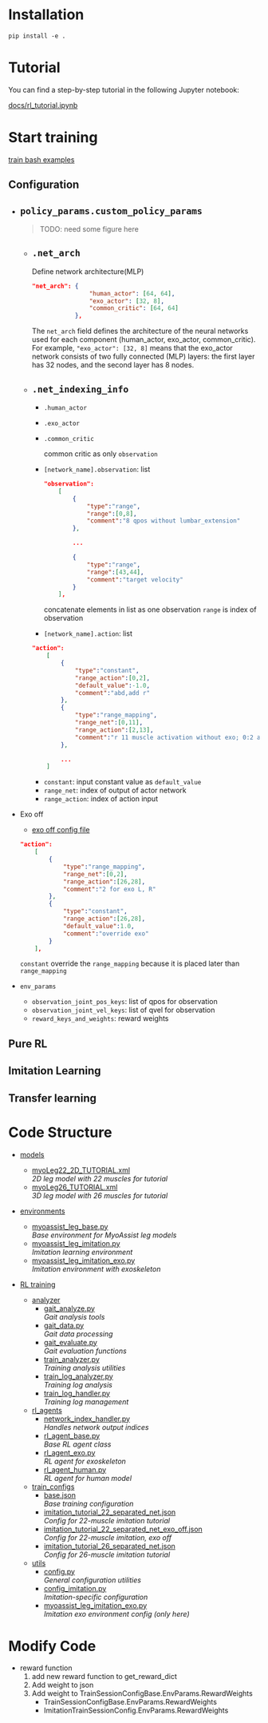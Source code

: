 # Installation
```
pip install -e .
```

# Tutorial

You can find a step-by-step tutorial in the following Jupyter notebook:

[docs/rl_tutorial.ipynb](rl_tutorial.ipynb)


# Start training
[train bash examples](../train_bash_examples.md)

## Configuration
- `policy_params.custom_policy_params`
    --
    
    >TODO: need some figure here

    - `.net_arch`
        --
        Define network architecture(MLP)
        ```json
        "net_arch": {
                        "human_actor": [64, 64],
                        "exo_actor": [32, 8],
                        "common_critic": [64, 64]
                    },
        ```

        The `net_arch` field defines the architecture of the neural networks used for each component (human_actor, exo_actor, common_critic).
        For example, `"exo_actor": [32, 8]` means that the exo_actor network consists of two fully connected (MLP) layers: the first layer has 32 nodes, and the second layer has 8 nodes.

    - `.net_indexing_info`
        --
        - `.human_actor`
        - `.exo_actor`
        - `.common_critic`
            
            common critic as only `observation`
        - `[network_name].observation`: list
            ```json
            "observation":
                [
                    {
                        "type":"range",
                        "range":[0,8],
                        "comment":"8 qpos without lumbar_extension"
                    },

                    ...

                    {
                        "type":"range",
                        "range":[43,44],
                        "comment":"target velocity"
                    }
                ],
            ```
            concatenate elements in list as one observation
            `range` is index of observation
        - `[network_name].action`: list
        ```json
        "action":
            [
                {
                    "type":"constant",
                    "range_action":[0,2],
                    "default_value":-1.0,
                    "comment":"abd,add r"
                },
                {
                    "type":"range_mapping",
                    "range_net":[0,11],
                    "range_action":[2,13],
                    "comment":"r 11 muscle activation without exo; 0:2 are for abd,add"
                },

                ...
            ]
        ```
        - `constant`: input constant value as `default_value`
        - `range_net`: index of output of actor network
        - `range_action`: index of action input
- Exo off
    - [exo off config file](myoassist_rl/rl_train/train_configs/imitation_tutorial_22_separated_net_exo_off.json)
    ```json
    "action":
        [
            {
                "type":"range_mapping",
                "range_net":[0,2],
                "range_action":[26,28],
                "comment":"2 for exo L, R"
            },
            {
                "type":"constant",
                "range_action":[26,28],
                "default_value":1.0,
                "comment":"override exo"
            }
        ],
    ```
    `constant` override the `range_mapping` because it is placed later than `range_mapping`
- `env_params`
    - `observation_joint_pos_keys`: list of qpos for observation
    - `observation_joint_vel_keys`: list of qvel for observation
    - `reward_keys_and_weights`: reward weights



## Pure RL

## Imitation Learning

## Transfer learning

# Code Structure
- [models](../myosuite/simhive/myoassist_sim/)
    - [myoLeg22_2D_TUTORIAL.xml](../myosuite/simhive/myoassist_sim/myoLeg22_2D_TUTORIAL.xml)  
      *2D leg model with 22 muscles for tutorial*
    - [myoLeg26_TUTORIAL.xml](../myosuite/simhive/myoassist_sim/myoLeg26_TUTORIAL.xml)  
      *3D leg model with 26 muscles for tutorial*

- [environments](../myoassist_rl/envs/)
    - [myoassist_leg_base.py](../myoassist_rl/envs/myoassist_leg_base.py)  
      *Base environment for MyoAssist leg models*
    - [myoassist_leg_imitation.py](../myoassist_rl/envs/myoassist_leg_imitation.py)  
      *Imitation learning environment*
    - [myoassist_leg_imitation_exo.py](../myoassist_rl/envs/myoassist_leg_imitation_exo.py)  
      *Imitation environment with exoskeleton*

- [RL training](../myoassist_rl/rl_train/)
    - [analyzer](../myoassist_rl/rl_train/analyzer/)
        - [gait_analyze.py](../myoassist_rl/rl_train/analyzer/gait_analyze.py)  
          *Gait analysis tools*
        - [gait_data.py](../myoassist_rl/rl_train/analyzer/gait_data.py)  
          *Gait data processing*
        - [gait_evaluate.py](../myoassist_rl/rl_train/analyzer/gait_evaluate.py)  
          *Gait evaluation functions*
        - [train_analyzer.py](../myoassist_rl/rl_train/analyzer/train_analyzer.py)  
          *Training analysis utilities*
        - [train_log_analyzer.py](../myoassist_rl/rl_train/analyzer/train_log_analyzer.py)  
          *Training log analysis*
        - [train_log_handler.py](../myoassist_rl/rl_train/analyzer/train_log_handler.py)  
          *Training log management*
    - [rl_agents](../myoassist_rl/rl_train/rl_agents/)
        - [network_index_handler.py](../myoassist_rl/rl_train/rl_agents/network_index_handler.py)  
          *Handles network output indices*
        - [rl_agent_base.py](../myoassist_rl/rl_train/rl_agents/rl_agent_base.py)  
          *Base RL agent class*
        - [rl_agent_exo.py](../myoassist_rl/rl_train/rl_agents/rl_agent_exo.py)  
          *RL agent for exoskeleton*
        - [rl_agent_human.py](../myoassist_rl/rl_train/rl_agents/rl_agent_human.py)  
          *RL agent for human model*
    - [train_configs](../myoassist_rl/rl_train/train_configs/)
        - [base.json](../myoassist_rl/rl_train/train_configs/base.json)  
          *Base training configuration*
        - [imitation_tutorial_22_separated_net.json](../myoassist_rl/rl_train/train_configs/imitation_tutorial_22_separated_net.json)  
          *Config for 22-muscle imitation tutorial*
        - [imitation_tutorial_22_separated_net_exo_off.json](../myoassist_rl/rl_train/train_configs/imitation_tutorial_22_separated_net_exo_off.json)  
          *Config for 22-muscle imitation, exo off*
        - [imitation_tutorial_26_separated_net.json](../myoassist_rl/rl_train/train_configs/imitation_tutorial_26_separated_net.json)  
          *Config for 26-muscle imitation tutorial*
    - [utils](../myoassist_rl/rl_train/utils/)
        - [config.py](../myoassist_rl/rl_train/utils/config.py)  
          *General configuration utilities*
        - [config_imitation.py](../myoassist_rl/rl_train/utils/config_imitation.py)  
          *Imitation-specific configuration*
        - [myoassist_leg_imitation_exo.py](../myoassist_rl/envs/myoassist_leg_imitation_exo.py)  
          *Imitation exo environment config (only here)*


# Modify Code
- reward function
    1. add new reward function to get_reward_dict
    2. Add weight to json
    3. Add weight to TrainSessionConfigBase.EnvParams.RewardWeights
        - TrainSessionConfigBase.EnvParams.RewardWeights
        - ImitationTrainSessionConfig.EnvParams.RewardWeights


